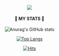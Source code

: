 <p align="center">
  <img src="https://capsule-render.vercel.app/api?type=wave&color=2E2E2E&height=300&section=header&text&=Frontend-Developer&fontSize=50&color=F2F2F2" />
</p>

<div align=center><h4>🌟 MY STATS 🌟</h4></div>

<div align=center>

![Anurag's GitHub stats](https://github-readme-stats.vercel.app/api?username=LSeolAh&show_icons=true&theme=dark)

[![Top Langs](https://github-readme-stats.vercel.app/api/top-langs/?username=LSeolAh&layout=compact)](https://github.com/LSeolAh/github-readme-stats)

[![Hits](https://hits.seeyoufarm.com/api/count/incr/badge.svg?url=https%3A%2F%2Fgithub.com%2FLSeolAh&count_bg=%23000000&title_bg=%23ACA8A8&icon=&icon_color=%23E7E7E7&title=hits&edge_flat=false)](https://hits.seeyoufarm.com)

</div>
